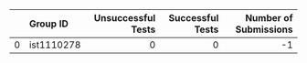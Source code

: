 |    | Group ID   |   Unsuccessful Tests |   Successful Tests |   Number of Submissions |
|---:|:-----------|---------------------:|-------------------:|------------------------:|
|  0 | ist1110278 |                    0 |                  0 |                      -1 |